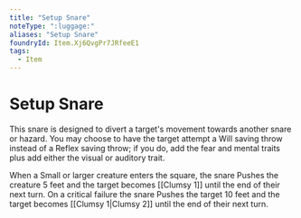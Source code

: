 ```yaml
---
title: "Setup Snare"
noteType: ":luggage:"
aliases: "Setup Snare"
foundryId: Item.Xj6QvgPr7JRfeeE1
tags:
  - Item
---
```


# Setup Snare

This snare is designed to divert a target's movement towards another snare or hazard. You may choose to have the target attempt a Will saving throw instead of a Reflex saving throw; if you do, add the fear and mental traits plus add either the visual or auditory trait.

When a Small or larger creature enters the square, the snare Pushes the creature 5 feet and the target becomes [[Clumsy 1]] until the end of their next turn. On a critical failure the snare Pushes the target 10 feet and the target becomes [[Clumsy 1|Clumsy 2]] until the end of their next turn.
